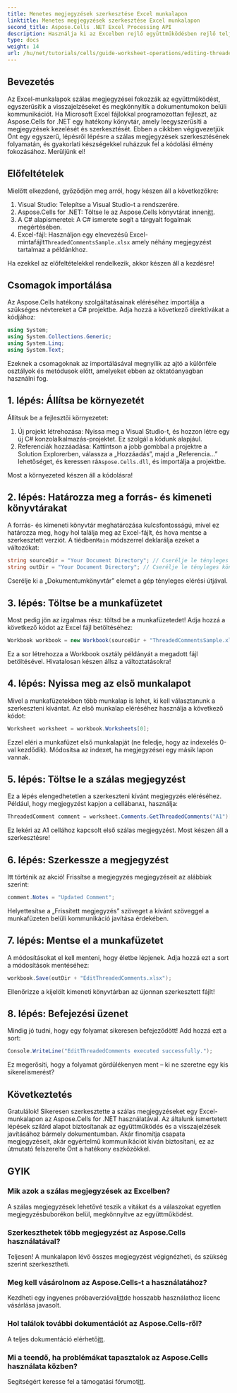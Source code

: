```yaml
---
title: Menetes megjegyzések szerkesztése Excel munkalapon
linktitle: Menetes megjegyzések szerkesztése Excel munkalapon
second_title: Aspose.Cells .NET Excel Processing API
description: Használja ki az Excelben rejlő együttműködésben rejlő teljes potenciált az Aspose.Cells for .NET használatával fűzött megjegyzések szerkesztéséről szóló átfogó útmutatónkkal. Ez a cikk világos, lépésről lépésre bemutatja az Excel-munkalapokon belüli kommunikáció javítását.
type: docs
weight: 14
url: /hu/net/tutorials/cells/guide-worksheet-operations/editing-threaded-comments/
---
```

## Bevezetés

Az Excel-munkalapok szálas megjegyzései fokozzák az együttműködést, egyszerűsítik a visszajelzéseket és megkönnyítik a dokumentumokon belüli kommunikációt. Ha Microsoft Excel fájlokkal programozottan fejleszt, az Aspose.Cells for .NET egy hatékony könyvtár, amely leegyszerűsíti a megjegyzések kezelését és szerkesztését. Ebben a cikkben végigvezetjük Önt egy egyszerű, lépésről lépésre a szálas megjegyzések szerkesztésének folyamatán, és gyakorlati készségekkel ruházzuk fel a kódolási élmény fokozásához. Merüljünk el!

## Előfeltételek
Mielőtt elkezdené, győződjön meg arról, hogy készen áll a következőkre:

1. Visual Studio: Telepítse a Visual Studio-t a rendszerére.
2.  Aspose.Cells for .NET: Töltse le az Aspose.Cells könyvtárat innen[itt](https://releases.aspose.com/cells/net/).
3. A C# alapismeretei: A C# ismerete segít a tárgyalt fogalmak megértésében.
4.  Excel-fájl: Használjon egy elnevezésű Excel-mintafájlt`ThreadedCommentsSample.xlsx` amely néhány megjegyzést tartalmaz a példánkhoz.

Ha ezekkel az előfeltételekkel rendelkezik, akkor készen áll a kezdésre!

## Csomagok importálása
Az Aspose.Cells hatékony szolgáltatásainak eléréséhez importálja a szükséges névtereket a C# projektbe. Adja hozzá a következő direktívákat a kódjához:

```csharp
using System;
using System.Collections.Generic;
using System.Linq;
using System.Text;
```

Ezeknek a csomagoknak az importálásával megnyílik az ajtó a különféle osztályok és metódusok előtt, amelyeket ebben az oktatóanyagban használni fog.

## 1. lépés: Állítsa be környezetét
Állítsuk be a fejlesztői környezetet:

1. Új projekt létrehozása: Nyissa meg a Visual Studio-t, és hozzon létre egy új C# konzolalkalmazás-projektet. Ez szolgál a kódunk alapjául.
2. Referenciák hozzáadása: Kattintson a jobb gombbal a projektre a Solution Explorerben, válassza a „Hozzáadás”, majd a „Referencia…” lehetőséget, és keressen rá`Aspose.Cells.dll`, és importálja a projektbe.

Most a környezeted készen áll a kódolásra!

## 2. lépés: Határozza meg a forrás- és kimeneti könyvtárakat
 A forrás- és kimeneti könyvtár meghatározása kulcsfontosságú, mivel ez határozza meg, hogy hol találja meg az Excel-fájlt, és hova mentse a szerkesztett verziót. A tiédben`Main` módszerrel deklarálja ezeket a változókat:

```csharp
string sourceDir = "Your Document Directory"; // Cserélje le tényleges könyvtárra
string outDir = "Your Document Directory"; // Cserélje le tényleges könyvtárra
```

Cserélje ki a „Dokumentumkönyvtár” elemet a gép tényleges elérési útjával.

## 3. lépés: Töltse be a munkafüzetet
Most pedig jön az izgalmas rész: töltsd be a munkafüzetedet! Adja hozzá a következő kódot az Excel fájl betöltéséhez:

```csharp
Workbook workbook = new Workbook(sourceDir + "ThreadedCommentsSample.xlsx");
```

Ez a sor létrehozza a Workbook osztály példányát a megadott fájl betöltésével. Hivatalosan készen állsz a változtatásokra!

## 4. lépés: Nyissa meg az első munkalapot
Mivel a munkafüzetekben több munkalap is lehet, ki kell választanunk a szerkeszteni kívántat. Az első munkalap eléréséhez használja a következő kódot:

```csharp
Worksheet worksheet = workbook.Worksheets[0];
```

Ezzel eléri a munkafüzet első munkalapját (ne feledje, hogy az indexelés 0-val kezdődik). Módosítsa az indexet, ha megjegyzései egy másik lapon vannak.

## 5. lépés: Töltse le a szálas megjegyzést
 Ez a lépés elengedhetetlen a szerkeszteni kívánt megjegyzés eléréséhez. Például, hogy megjegyzést kapjon a cellában`A1`, használja:

```csharp
ThreadedComment comment = worksheet.Comments.GetThreadedComments("A1")[0];
```

Ez lekéri az A1 cellához kapcsolt első szálas megjegyzést. Most készen áll a szerkesztésre!

## 6. lépés: Szerkessze a megjegyzést
Itt történik az akció! Frissítse a megjegyzés megjegyzéseit az alábbiak szerint:

```csharp
comment.Notes = "Updated Comment";
```

Helyettesítse a „Frissített megjegyzés” szöveget a kívánt szöveggel a munkafüzeten belüli kommunikáció javítása érdekében.

## 7. lépés: Mentse el a munkafüzetet
A módosításokat el kell menteni, hogy életbe lépjenek. Adja hozzá ezt a sort a módosítások mentéséhez:

```csharp
workbook.Save(outDir + "EditThreadedComments.xlsx");
```

Ellenőrizze a kijelölt kimeneti könyvtárban az újonnan szerkesztett fájlt!

## 8. lépés: Befejezési üzenet
Mindig jó tudni, hogy egy folyamat sikeresen befejeződött! Add hozzá ezt a sort:

```csharp
Console.WriteLine("EditThreadedComments executed successfully.");
```

Ez megerősíti, hogy a folyamat gördülékenyen ment – ki ne szeretne egy kis sikerelismerést?

## Következtetés
Gratulálok! Sikeresen szerkesztette a szálas megjegyzéseket egy Excel-munkalapon az Aspose.Cells for .NET használatával. Az általunk ismertetett lépések szilárd alapot biztosítanak az együttműködés és a visszajelzések javításához bármely dokumentumban. Akár finomítja csapata megjegyzéseit, akár egyértelmű kommunikációt kíván biztosítani, ez az útmutató felszerelte Önt a hatékony eszközökkel.

## GYIK

### Mik azok a szálas megjegyzések az Excelben?
A szálas megjegyzések lehetővé teszik a vitákat és a válaszokat egyetlen megjegyzésbuborékon belül, megkönnyítve az együttműködést.

### Szerkeszthetek több megjegyzést az Aspose.Cells használatával?
Teljesen! A munkalapon lévő összes megjegyzést végignézheti, és szükség szerint szerkesztheti.

### Meg kell vásárolnom az Aspose.Cells-t a használatához?
 Kezdheti egy ingyenes próbaverzióval[itt](https://releases.aspose.com/)de hosszabb használathoz licenc vásárlása javasolt.

### Hol találok további dokumentációt az Aspose.Cells-ről?
 A teljes dokumentáció elérhető[itt](https://reference.aspose.com/cells/net/).

### Mi a teendő, ha problémákat tapasztalok az Aspose.Cells használata közben?
 Segítségért keresse fel a támogatási fórumot[itt](https://forum.aspose.com/c/cells/9).